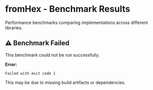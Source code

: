 # fromHex - Benchmark Results

Performance benchmarks comparing implementations across different libraries.

## ⚠️ Benchmark Failed

This benchmark could not be run successfully.

**Error:**
```
Failed with exit code 1
```

This may be due to missing build artifacts or dependencies.

